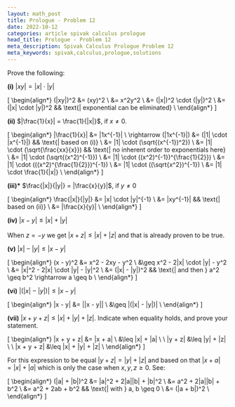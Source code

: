```yaml
---
layout: math_post
title: Prologue - Problem 12
date: 2022-10-12
categories: article spivak calculus prologue
head_title: Prologue - Problem 12
meta_description: Spivak Calculus Prologue Problem 12
meta_keywords: spivak,calculus,prologue,solutions
---
```


<p>

  Prove the following:

</p>

<p>

  <strong>(i)</strong> $|xy| = |x| \cdot |y|$

  \[
    \begin{align*}
      (|xy|)^2 &= (xy)^2 \\
      &= x^2y^2 \\
      &= (|x|)^2 \cdot (|y|)^2 \\
      &= (|x| \cdot |y|)^2  && \text{| exponential can be eliminated} \\
    \end{align*}
  \]

</p>

<p>

  <strong>(ii)</strong> $|\frac{1}{x}| = \frac{1}{|x|}$, if $x \neq 0$.

  \[
    \begin{align*}
      |\frac{1}{x}| &= |1x^{-1}| \\
      \rightarrow (|1x^{-1}|) &= (|1| \cdot |x^{-1}|)  && \text{| based on (i)} \\
      &= |1| \cdot (\sqrt{(x^{-1})^2}) \\
      &= |1| \cdot (\sqrt{\frac{xx}{x}})  && \text{| no inherent order to exponentials here} \\
      &= |1| \cdot (\sqrt{(x^2)^{-1}}) \\
      &= |1| \cdot ((x^2)^{-1})^{\frac{1}{2}}) \\
      &= |1| \cdot (((x^2)^{\frac{1}{2}})^{-1}) \\
      &= |1| \cdot ((\sqrt{x^2})^{-1}) \\
      &= |1| \cdot \frac{1}{|x|} \\
    \end{align*}
  \]

</p>

<p>

  <strong>(iii)*</strong>  $\frac{|x|}{|y|} = |\frac{x}{y}|$, if $y \neq 0$

  \[
    \begin{align*}
      \frac{|x|}{|y|} &= |x| \cdot |y|^{-1} \\
      &= |xy^{-1}|  && \text{| based on (ii)} \\
      &= |\frac{x}{y}| \\
    \end{align*}
  \]

</p>

<p>

  <strong>(iv)</strong> $|x - y| \leq |x| + |y|$
  <br>
  <br>
  When $z = -y$ we get $|x + z| \leq |x| + |z|$ and that is already proven to be true.

</p>

<p>

  <strong>(v)</strong> $|x| - |y| \leq |x - y|$

  \[
    \begin{align*}
      (x - y)^2 &= x^2 - 2xy - y^2 \\
      &\geq x^2 - 2|x| \cdot |y| - y^2 \\
      &= |x|^2 - 2|x| \cdot |y| - |y|^2 \\
      &= (|x| - |y|)^2  && \text{| and then } a^2 \geq b^2 \rightarrow a \geq b \\
    \end{align*}
  \]

</p>

<p>

  <strong>(vi)</strong> $|(|x| - |y|)| \leq |x - y|$

  \[
    \begin{align*}
      |x - y| &= ||x - y|| \\
      &\geq |(|x| - |y|)| \\
    \end{align*}
  \]

</p>

<p>

  <strong>(vii)</strong> $|x + y + z| \leq |x| + |y| + |z|$. Indicate when equality holds, and prove your statement.

  \[
    \begin{align*}
      |x + y + z| &= |x + a| \\
      &\leq |x| + |a| \\
      \\
      |y + z| &\leq |y| + |z| \\
      \\
      |x + y + z| &\leq |x| + |y| + |z| \\
    \end{align*}
  \]

  For this expression to be equal $|y + z| = |y| + |z|$ and based on that $|x + a| = |x| + |a|$ which is only the case when $x, y, z \geq 0$. See:

  \[
    \begin{align*}
      (|a| + |b|)^2 &= |a|^2 + 2|a||b| + |b|^2 \\
      &= a^2 + 2|a||b| + b^2 \\
      &= a^2 + 2ab + b^2  && \text{| with } a, b \geq 0 \\
      &= (|a + b|)^2 \\
    \end{align*}
  \]

</p>
